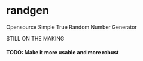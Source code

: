 # randgen
Opensource Simple True Random Number Generator

STILL ON THE MAKING
#### TODO: Make it more usable and more robust
